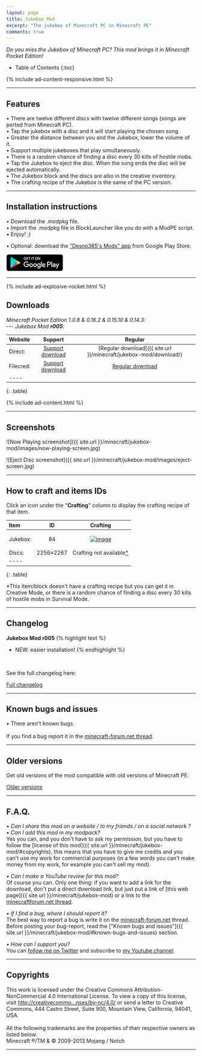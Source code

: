 ```yaml
---
layout: page
title: Jukebox Mod
excerpt: "The jukebox of Minecraft PC in Minecraft PE"
comments: true
---
```


<i>Do you miss the Jukebox of Minecraft PC? This mod brings it in Minecraft Pocket Edition!</i>

* Table of Contents
{:toc}

{% include ad-content-responsive.html %}

---

## Features

• There are twelve different discs with twelve different songs (songs are ported from Minecraft PC).<br>
• Tap the jukebox with a disc and it will start playing the chosen song.<br>
• Greater the distance between you and the Jukebox, lower the volume of it.<br>
• Support multiple jukeboxes that play simultaneously.<br>
• There is a random chance of finding a disc every 30 kills of hostile mobs.<br>
• Tap the Jukebox to eject the disc. When the song ends the disc will be ejected automatically.<br>
• The Jukebox block and the discs are also in the creative inventory.<br>
• The crafting recipe of the Jukebox is the same of the PC version.


---

## Installation instructions

• Download the .modpkg file.<br>
• Import the .modpkg file in BlockLauncher like you do with a ModPE script.<br>
• Enjoy! ;)

• Optional: download the ["Desno365's Mods" app](https://play.google.com/store/apps/details?id=com.desno365.mods) from Google Play Store.

<a href="https://play.google.com/store/apps/details?id=com.desno365.mods">
  <img alt="Get it on Google Play"
       src="/images/google_play_badge.png" />
</a>

---

{% include ad-explosive-rocket.html %}

## Downloads

<i>Minecraft Pocket Edition 1.0.8 & 0.16.2 & 0.15.10 & 0.14.3:</i><br>
<i> --- Jukebox Mod <b>r005</b>:</i>

| Website | Support | Regular |
|:--------|:-------:|:-------:|
| Direct:          | [Support download](http://adf.ly/1mQM3y) | [Regular download]({{ site.url }}/minecraft/jukebox-mod/download/) |
| Filecred:        | [Support download](http://adf.ly/1XgbHZ) | [Regular download](http://filecred.com/A571G56D) |
|----
{: .table}


{% include ad-content.html %}

---

## Screenshots

![Now Playing screenshot]({{ site.url }}/minecraft/jukebox-mod/images/now-playing-screen.jpg)

![Eject Disc screenshot]({{ site.url }}/minecraft/jukebox-mod/images/eject-screen.jpg)

---

## How to craft and items IDs

Click an icon under the "**Crafting**" column to display the crafting recipe of that item.

| Item                         | ID        | Crafting |
|:-----------------------------|:---------:|:--------:|
| Jukebox:                     | 84        | <figure><a href="{{ site.url }}/minecraft/jukebox-mod/images/how-to-craft/crafting/jukebox.jpg"><img src="{{ site.url }}/minecraft/jukebox-mod/images/how-to-craft/icons/jukebox.png" alt="image"></a></figure> |
| Discs:                       | 2256≈2267 | Crafting not available<a href="#crafting-not-available-explanation">*</a> |
|----
{: .table}

<div id="crafting-not-available-explanation">*This item/block doesn't have a crafting recipe but you can get it in Creative Mode, or there is a random chance of finding a disc every 30 kills of hostile mobs in Survival Mode.</div>

---

## Changelog

**Jukebox Mod r005**
{% highlight text %}
- NEW: easier installation!
{% endhighlight %}

<br>

See the full changelog here:

<div markdown="0"><a href="{{ site.url }}/minecraft/jukebox-mod/full-changelog" class="btn">Full changelog</a></div>

---

## Known bugs and issues

• There aren't known bugs.<br><br>
If you find a bug report it in the [minecraft-forum.net thread][thread].

---

## Older versions

Get old versions of the mod compatible with old versions of Minecraft PE:

<div markdown="0"><a href="{{ site.url }}/minecraft/jukebox-mod/older-versions" class="btn">Older versions</a></div>

---

## F.A.Q.

*• Can I share this mod on a website / to my friends / on a social network ?*<br>
*• Can I add this mod in my modpack?*<br>
Yes you can, and you don't have to ask my permission, but you have to follow the [license of this mod]({{ site.url }}/minecraft/jukebox-mod/#copyrights), this means that you have to give me credits and you can't use my work for commercial purposes (in a few words you can't make money from my work, for example you can't sell my mod).<br>

*• Can I make a YouTube review for this mod?*<br>
Of course you can. Only one thing: if you want to add a link for the download, don't put a direct download link, but just put a link of [this web page]({{ site.url }}/minecraft/jukebox-mod) or a link to the [minecraftforum.net thread][thread].<br>

*• If I find a bug, where I should report it?*<br>
The best way to report a bug is write it on the [minecraft-forum.net][thread] thread. Before posting your bug-report, read the ["Known bugs and issues"]({{ site.url }}/minecraft/jukebox-mod/#known-bugs-and-issues) section.

*• How can I support you?*<br>
You can [follow me on Twitter](https://twitter.com/desno365) and subscribe to [my Youtube channel](http://www.youtube.com/channel/UCJQL47nQnsijcaN_7pMsjCQ/videos).

---

## Copyrights

This work is licensed under the Creative Commons Attribution-NonCommercial 4.0 International License.
To view a copy of this license, visit [http://creativecommo...nses/by-nc/4.0/](http://creativecommons.org/licenses/by-nc/4.0/) or send a letter to Creative Commons, 444 Castro Street, Suite 900, Mountain View, California, 94041, USA.
<br><br>
All the following trademarks are the properties of their respective owners as listed below.<br>
Minecraft ®/TM & © 2009-2013 Mojang / Notch

---

[thread]:    http://www.minecraftforum.net/forums/minecraft-pocket-edition/mcpe-mods-tools/2173829-mod-jukebox-mod-pc-porting-r002-by-desno365
